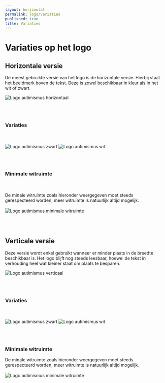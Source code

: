 ```yaml
---
layout: horizontal
permalink: logo/variaties
published: true
title: Variaties
---
```


# Variaties op het logo

## Horizontale versie
De meest gebruikte versie van het logo is de horizontale versie. Hierbij staat het beeldmerk boven de tekst. Deze is zowel beschikbaar in kleur als in het wit of zwart.

<img src="../assets/images/Logo/logo-hor.png" alt="Logo autimismus horizontaal">

<br>&nbsp;<br>
<h3>Variaties</h3>
<br>&nbsp;<br>
<img src="../assets/images/Logo/logozwart.png" alt="Logo autimismus zwart">
<img src="../assets/images/Logo/logowit.png" alt="Logo autimismus wit">


<br>&nbsp;<br>
<h3>Minimale witruimte</h3><br>&nbsp;<br>
De minale witruimte zoals hieronder weergegeven moet steeds gerespecteerd worden, meer witruimte is natuurlijk altijd mogelijk.<br>&nbsp;<br>
<img src="../assets/images/Logo/minimalewitruimte.png" alt="Logo autimismus minimale witruimte">

<br>&nbsp;<br>
## Verticale versie

Deze versie wordt enkel gebruikt wanneer er minder plaats in de breedte beschikbaar is. Het logo blijft nog steeds leesbaar, hoewel de tekst in verhouding heel wat kleiner staat om plaats te besparen.

<img src="../assets/images/Logo/logo.png" alt="Logo autimismus verticaal">

<br>&nbsp;<br>
<h3>Variaties</h3>
<br>&nbsp;<br>
<img src="../assets/images/Logo/logozwart-ver.png" alt="Logo autimismus zwart">
<img src="../assets/images/Logo/logowit-ver.png" alt="Logo autimismus wit">


<br>&nbsp;<br>
<h3>Minimale witruimte</h3>
De minale witruimte zoals hieronder weergegeven moet steeds gerespecteerd worden, meer witruimte is natuurlijk altijd mogelijk.<br>&nbsp;<br>
<img src="../assets/images/Logo/minimalewitruimte-ver.png" alt="Logo autimismus minimale witruimte">



